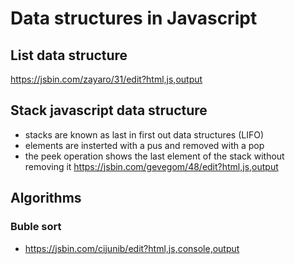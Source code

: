 # Data structures in Javascript

## List data structure
https://jsbin.com/zayaro/31/edit?html,js,output

## Stack javascript data structure
- stacks are known as last in first out data structures (LIFO)
- elements are insterted with a pus and removed with a pop
- the peek operation shows the last element of the stack without removing it
https://jsbin.com/gevegom/48/edit?html,js,output

## Algorithms
### Buble sort
- https://jsbin.com/cijunib/edit?html,js,console,output
